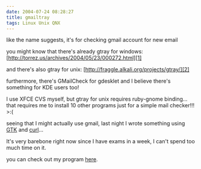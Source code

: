 ```yaml
---
date: 2004-07-24 08:28:27
title: gmailtray
tags: Linux Unix QNX
---
```

like the name suggests, it's for checking gmail account for new email

you might know that there's already gtray for windows:
[http://torrez.us/archives/2004/05/23/000272.html][1]  

and there's also gtray for unix: [http://fraggle.alkali.org/projects/gtray/][2]  

furthermore, there's GMailCheck for gdesklet and I believe there's something
for KDE users too!

I use XFCE CVS myself, but gtray for unix requires ruby-gnome binding... that
requires me to install 10 other programs just for a simple mail checker!!!
&gt;:(

seeing that I might actually use gmail, last night I wrote something using
[GTK][3] and [curl](http://curl.haxx.se/)...

It's very barebone right now since I have exams in a week, I can't spend too
much time on it.

you can check out my program [here](/files/gentoo/gmailtray.tar.gz).

  [1]: http://torrez.us/archives/2004/05/23/000272.html
  [2]: http://fraggle.alkali.org/projects/gtray/
  [3]: http://www.gtk.org
